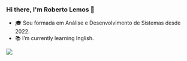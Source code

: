 ### Hi there, I'm Roberto Lemos 👋

- 🎓 Sou formada em Análise e Desenvolvimento de Sistemas desde 2022.
- 📚 I’m currently learning Inglish.

<div>
<a href="https://www.linkedin.com/in/roberto-desenvolvedor/" target="_blank"><img src="https://img.shields.io/badge/-LinkedIn-%230077B5?style=for-the-badge&logo=linkedin&logoColor=white" target="_blank"></a> 
</div>
